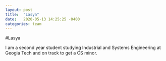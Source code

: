 ```yaml
---
layout: post
title:  "Lasya"
date:   2020-05-13 14:25:25 -0400
categories: team
---
```


#Lasya 

I am a second year student studying Industrial and Systems Engineering at Geogia Tech and on track to get a CS minor. 
